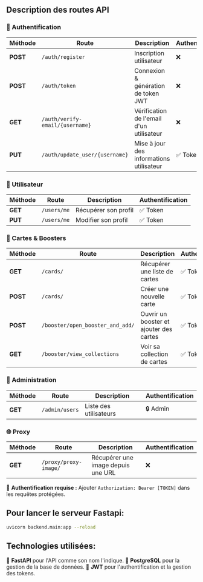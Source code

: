 ## Description des routes API

### 🔑 Authentification
| Méthode | Route                | Description                         | Authentification |
|---------|----------------------|-------------------------------------|------------------|
| **POST** | `/auth/register`      | Inscription utilisateur            | ❌               |
| **POST** | `/auth/token`         | Connexion & génération de token JWT | ❌               |
| **GET**  | `/auth/verify-email/{username}` | Vérification de l'email d'un utilisateur | ❌         |
| **PUT**  | `/auth/update_user/{username}` | Mise à jour des informations utilisateur | ✅ Token |

### 👤 Utilisateur
| Méthode | Route         | Description                         | Authentification |
|---------|--------------|-------------------------------------|------------------|
| **GET**  | `/users/me`   | Récupérer son profil               | ✅ Token         |
| **PUT**  | `/users/me`   | Modifier son profil                | ✅ Token         |

### 🎴 Cartes & Boosters
| Méthode | Route                        | Description                         | Authentification |
|---------|------------------------------|-------------------------------------|------------------|
| **GET**  | `/cards/`                    | Récupérer une liste de cartes       | ✅ Token         |
| **POST** | `/cards/`                    | Créer une nouvelle carte           | ✅ Token         |
| **POST** | `/booster/open_booster_and_add/` | Ouvrir un booster et ajouter des cartes | ✅ Token |
| **GET**  | `/booster/view_collections`  | Voir sa collection de cartes        | ✅ Token         |

### 🔧 Administration
| Méthode | Route           | Description                    | Authentification |
|---------|-----------------|--------------------------------|------------------|
| **GET**  | `/admin/users`   | Liste des utilisateurs         | 🔒 Admin         |

### 🌐 Proxy
| Méthode | Route                    | Description                               | Authentification |
|---------|--------------------------|-------------------------------------------|------------------|
| **GET**  | `/proxy/proxy-image/`     | Récupérer une image depuis une URL       | ❌               |

📌 **Authentification requise :** Ajouter `Authorization: Bearer [TOKEN]` dans les requêtes protégées.

## Pour lancer le serveur Fastapi:
   ```bash
   uvicorn backend.main:app --reload
   ```

## Technologies utilisées:

🔹 **FastAPI** pour l'API comme son nom l'indique.
🔹 **PostgreSQL** pour la gestion de la base de données.
🔹 **JWT** pour l'authentification et la gestion des tokens.